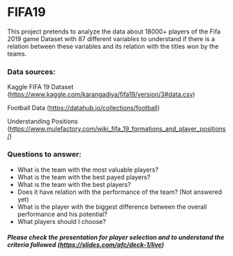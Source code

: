 # FIFA19
This project pretends to analyze the data about 18000+ players of the Fifa 2019 game Dataset with 87 different variables to understand if there is a relation between these variables and its relation with the titles won by the teams.

### Data sources:
Kaggle FIFA 19 Dataset (https://www.kaggle.com/karangadiya/fifa19/version/3#data.csv) 

Football Data (https://datahub.io/collections/football)

Understanding Positions (https://www.mulefactory.com/wiki_fifa_19_formations_and_player_positions/)

### Questions to answer:
- What is the team with the most valuable players?
- What is the team with the best payed players?
- What is the team with the best players?
- Does it have relation with the performance of the team? (Not answered yet)
- What is the player with the biggest difference between the overall performance and his potential?
- What players should I choose?

##### Please check the presentation for player selection and to understand the criteria followed (https://slides.com/afc/deck-1/live)
